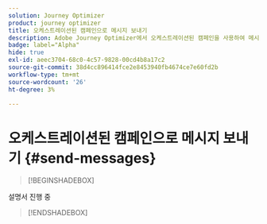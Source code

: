 ```yaml
---
solution: Journey Optimizer
product: journey optimizer
title: 오케스트레이션된 캠페인으로 메시지 보내기
description: Adobe Journey Optimizer에서 오케스트레이션된 캠페인을 사용하여 메시지를 삭제하는 방법을 알아봅니다.
badge: label="Alpha"
hide: true
exl-id: aeec3704-68c0-4c57-9828-00cd4b8a17c2
source-git-commit: 38d4cc896414fce2e8453940fb4674ce7e60fd2b
workflow-type: tm+mt
source-wordcount: '26'
ht-degree: 3%

---
```


# 오케스트레이션된 캠페인으로 메시지 보내기 {#send-messages}

>[!BEGINSHADEBOX]

설명서 진행 중

>[!ENDSHADEBOX]

<!--- done via channel activities:  link to the activities section
- sub-sections for each capability related to messages : experimentation, personalization, simulation, multilingue, ... with links to AJO docs sections for detailed information-->
